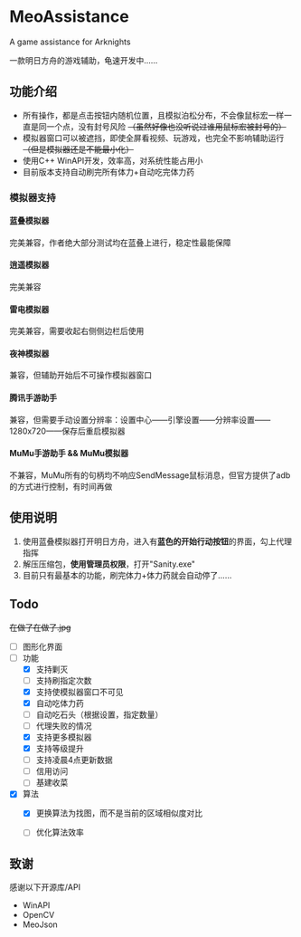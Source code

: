 # MeoAssistance

A game assistance for Arknights

一款明日方舟的游戏辅助，龟速开发中……

## 功能介绍

- 所有操作，都是点击按钮内随机位置，且模拟泊松分布，不会像鼠标宏一样一直是同一个点，没有封号风险
~~（虽然好像也没听说过谁用鼠标宏被封号的）~~
- 模拟器窗口可以被遮挡，即使全屏看视频、玩游戏，也完全不影响辅助运行
~~（但是模拟器还是不能最小化）~~
- 使用C++ WinAPI开发，效率高，对系统性能占用小
- 目前版本支持自动刷完所有体力+自动吃完体力药

### 模拟器支持

#### 蓝叠模拟器

完美兼容，作者绝大部分测试均在蓝叠上进行，稳定性最能保障

#### 逍遥模拟器

完美兼容

#### 雷电模拟器

完美兼容，需要收起右侧侧边栏后使用

#### 夜神模拟器

兼容，但辅助开始后不可操作模拟器窗口

#### 腾讯手游助手

兼容，但需要手动设置分辨率：设置中心——引擎设置——分辨率设置——1280x720——保存后重启模拟器

#### MuMu手游助手 && MuMu模拟器

不兼容，MuMu所有的句柄均不响应SendMessage鼠标消息，但官方提供了adb的方式进行控制，有时间再做

## 使用说明

1. 使用蓝叠模拟器打开明日方舟，进入有**蓝色的开始行动按钮**的界面，勾上代理指挥
2. 解压压缩包，**使用管理员权限**，打开"Sanity.exe"
3. 目前只有最基本的功能，刷完体力+体力药就会自动停了……

## Todo

~~在做了在做了.jpg~~

- [ ] 图形化界面
- [ ] 功能
    - [x] 支持剿灭
    - [ ] 支持刷指定次数
    - [x] 支持使模拟器窗口不可见
    - [x] 自动吃体力药
    - [ ] 自动吃石头（根据设置，指定数量）
    - [ ] 代理失败的情况
    - [x] 支持更多模拟器
    - [x] 支持等级提升
    - [ ] 支持凌晨4点更新数据
    - [ ] 信用访问
    - [ ] 基建收菜
- [x] 算法
    - [x] 更换算法为找图，而不是当前的区域相似度对比
    - [ ] 优化算法效率


## 致谢

感谢以下开源库/API

- WinAPI
- OpenCV
- MeoJson
